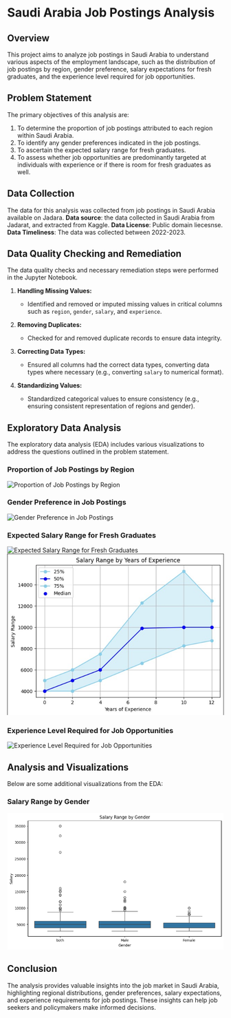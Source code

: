 # Saudi Arabia Job Postings Analysis

## Overview
This project aims to analyze job postings in Saudi Arabia to understand various aspects of the employment landscape, such as the distribution of job postings by region, gender preference, salary expectations for fresh graduates, and the experience level required for job opportunities.

## Problem Statement
The primary objectives of this analysis are:
1. To determine the proportion of job postings attributed to each region within Saudi Arabia.
2. To identify any gender preferences indicated in the job postings.
3. To ascertain the expected salary range for fresh graduates.
4. To assess whether job opportunities are predominantly targeted at individuals with experience or if there is room for fresh graduates as well.

## Data Collection
The data for this analysis was collected from job postings in Saudi Arabia available on Jadara.
**Data source**: the data collected in Saudi Arabia from Jadarat, and extracted from Kaggle.
**Data License**: Public domain liecesnse.
**Data Timeliness**: The data was collected between 2022-2023.

## Data Quality Checking and Remediation
The data quality checks and necessary remediation steps were performed in the Jupyter Notebook.

1. **Handling Missing Values:**
   - Identified and removed or imputed missing values in critical columns such as `region`, `gender`, `salary`, and `experience`.

2. **Removing Duplicates:**
   - Checked for and removed duplicate records to ensure data integrity.

3. **Correcting Data Types:**
   - Ensured all columns had the correct data types, converting data types where necessary (e.g., converting `salary` to numerical format).

4. **Standardizing Values:**
   - Standardized categorical values to ensure consistency (e.g., ensuring consistent representation of regions and gender).

## Exploratory Data Analysis
The exploratory data analysis (EDA) includes various visualizations to address the questions outlined in the problem statement.

### Proportion of Job Postings by Region
![Proportion of Job Postings by Region](path/to/Q1-ansr.png)

### Gender Preference in Job Postings
![Gender Preference in Job Postings](path/to/Q2-ansr.png)

### Expected Salary Range for Fresh Graduates
![Expected Salary Range for Fresh Graduates](path/to/Q3-ansr.png)
![Expected Salary Range for Fresh Graduates](Imgs\Q3-ansr-part2.jpeg)

### Experience Level Required for Job Opportunities
![Experience Level Required for Job Opportunities](path/to/Q4-ansr.png)

## Analysis and Visualizations
Below are some additional visualizations from the EDA:

### Salary Range by Gender
![Salary Range by Gender](Imgs\Extra-Q.png)

## Conclusion
The analysis provides valuable insights into the job market in Saudi Arabia, highlighting regional distributions, gender preferences, salary expectations, and experience requirements for job postings. These insights can help job seekers and policymakers make informed decisions.


